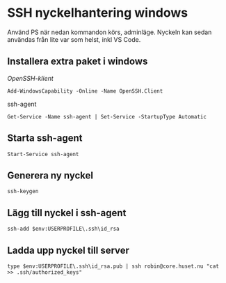 # SSH nyckelhantering windows

Använd PS när nedan kommandon körs, adminläge. Nyckeln kan sedan användas från lite var som helst, inkl VS Code.

## Installera extra paket i windows

*OpenSSH-klient*

`Add-WindowsCapability -Online -Name OpenSSH.Client`

ssh-agent

`Get-Service -Name ssh-agent | Set-Service -StartupType Automatic`

## Starta ssh-agent

`Start-Service ssh-agent`

## Generera ny nyckel

`ssh-keygen`

## Lägg till nyckel i ssh-agent

`ssh-add $env:USERPROFILE\.ssh\id_rsa`

## Ladda upp nyckel till server

`type $env:USERPROFILE\.ssh\id_rsa.pub | ssh robin@core.huset.nu "cat >> .ssh/authorized_keys"`
